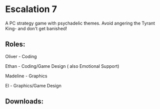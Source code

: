# Escalation 7

A PC strategy game with psychadelic themes. Avoid angering the Tyrant King- and don't get banished!


## Roles:
Oliver - Coding

Ethan - Coding/Game Design ( also Emotional Support)

Madeline - Graphics

El - Graphics/Game Design

## Downloads:

